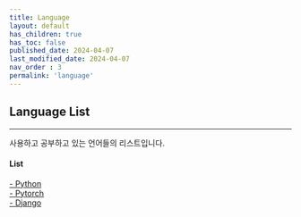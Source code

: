 ```yaml
---
title: Language
layout: default
has_children: true
has_toc: false
published_date: 2024-04-07
last_modified_date: 2024-04-07
nav_order : 3
permalink: 'language'
---
```


## Language List

---

사용하고 공부하고 있는 언어들의 리스트입니다.

#### List
<a href="https://pozuhtuhv.github.io/python">
    <span style="font-size:14px;">- Python</span>
</a><br>
<a href="https://pozuhtuhv.github.io/pytorch">
    <span style="font-size:14px;">- Pytorch</span>
</a><br>
<a href="https://pozuhtuhv.github.io/django">
    <span style="font-size:14px;">- Django</span>
</a>

<!-- \- [Python](https://pozuhtuhv.github.io/python)<br> -->
<!-- \- [Pytorch](https://pozuhtuhv.github.io/pytorch)<br> -->
<!-- \- [Django](https://pozuhtuhv.github.io/django) -->